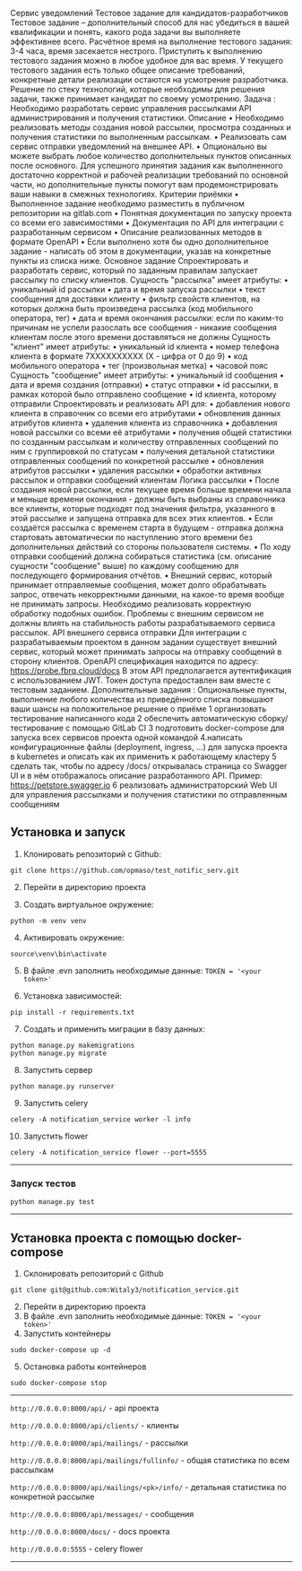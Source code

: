 Сервис уведомлений
Тестовое задание для кандидатов-разработчиков
Тестовое задание – дополнительный способ для нас убедиться в вашей квалификации и понять, какого рода задачи вы выполняете эффективнее всего.
Расчётное время на выполнение тестового задания: 3-4 часа, время засекается нестрого. Приступить к выполнению тестового задания можно в любое удобное для вас время.
У текущего тестового задания есть только общее описание требований, конкретные детали реализации остаются на усмотрение разработчика. Решение по стеку технологий, которые необходимы для решения задачи, также принимает кандидат по своему усмотрению.
Задача :
Необходимо разработать сервис управления рассылками API администрирования и получения статистики.
Описание
•
Необходимо реализовать методы создания новой рассылки, просмотра созданных и получения статистики по выполненным рассылкам.
•
Реализовать сам сервис отправки уведомлений на внешнее API.
•
Опционально вы можете выбрать любое количество дополнительных пунктов описанных после основного.
Для успешного принятия задания как выполненного достаточно корректной и рабочей реализации требований по основной части, но дополнительные пункты помогут вам продемонстрировать ваши навыки в смежных технологиях.
Критерии приёмки
•
Выполненное задание необходимо разместить в публичном репозитории на gitlab.com
•
Понятная документация по запуску проекта со всеми его зависимостями
•
Документация по API для интеграции с разработанным сервисом
•
Описание реализованных методов в формате OpenAPI
•
Если выполнено хотя бы одно дополнительное задание - написать об этом в документации, указав на конкретные пункты из списка ниже.
Основное задание
Спроектировать и разработать сервис, который по заданным правилам запускает рассылку по списку клиентов.
Сущность "рассылка" имеет атрибуты:
•
уникальный id рассылки
•
дата и время запуска рассылки
•
текст сообщения для доставки клиенту
•
фильтр свойств клиентов, на которых должна быть произведена рассылка (код мобильного оператора, тег)
•
дата и время окончания рассылки: если по каким-то причинам не успели разослать все сообщения - никакие сообщения клиентам после этого времени доставляться не должны
Сущность "клиент" имеет атрибуты:
•
уникальный id клиента
•
номер телефона клиента в формате 7XXXXXXXXXX (X - цифра от 0 до 9)
•
код мобильного оператора
•
тег (произвольная метка)
•
часовой пояс
Сущность "сообщение" имеет атрибуты:
•
уникальный id сообщения
•
дата и время создания (отправки)
•
статус отправки
•
id рассылки, в рамках которой было отправлено сообщение
•
id клиента, которому отправили
Спроектировать и реализовать API для:
•
добавления нового клиента в справочник со всеми его атрибутами
•
обновления данных атрибутов клиента
•
удаления клиента из справочника
•
добавления новой рассылки со всеми её атрибутами
•
получения общей статистики по созданным рассылкам и количеству отправленных сообщений по ним с группировкой по статусам
•
получения детальной статистики отправленных сообщений по конкретной рассылке
•
обновления атрибутов рассылки
•
удаления рассылки
•
обработки активных рассылок и отправки сообщений клиентам
Логика рассылки
•
После создания новой рассылки, если текущее время больше времени начала и меньше времени окончания - должны быть выбраны из справочника все клиенты, которые подходят под значения фильтра, указанного в этой рассылке и запущена отправка для всех этих клиентов.
•
Если создаётся рассылка с временем старта в будущем - отправка должна стартовать автоматически по наступлению этого времени без дополнительных действий со стороны пользователя системы.
•
По ходу отправки сообщений должна собираться статистика (см. описание сущности "сообщение" выше) по каждому сообщению для последующего формирования отчётов.
•
Внешний сервис, который принимает отправляемые сообщения, может долго обрабатывать запрос, отвечать некорректными данными, на какое-то время вообще не принимать запросы. Необходимо реализовать корректную обработку подобных ошибок. Проблемы с внешним сервисом не должны влиять на стабильность работы разрабатываемого сервиса рассылок.
API внешнего сервиса отправки
Для интеграции с разрабатываемым проектом в данном задании существует внешний сервис, который может принимать запросы на отправку сообщений в сторону клиентов.
OpenAPI спецификация находится по адресу: https://probe.fbrq.cloud/docs
В этом API предполагается аутентификация с использованием JWT. Токен доступа предоставлен вам вместе с тестовым заданием.
Дополнительные задания :
Опциональные пункты, выполнение любого количества из приведённого списка повышают ваши шансы на положительное решение о приёме
1 организовать тестирование написанного кода
2 обеспечить автоматическую сборку/тестирование с помощью GitLab CI
3 подготовить docker-compose для запуска всех сервисов проекта одной командой
4.написать конфигурационные файлы (deployment, ingress, …) для запуска проекта в kubernetes и описать как их применить к работающему кластеру
5 сделать так, чтобы по адресу /docs/ открывалась страница со Swagger UI и в нём отображалось описание разработанного API. Пример: https://petstore.swagger.io
6 реализовать администраторский Web UI для управления рассылками и получения статистики по отправленным сообщениям

## Установка и запуск

1. Клонировать репозиторий с Github:

````
git clone https://github.com/opmaso/test_notific_serv.git
````
2. Перейти в директорию проекта

3. Создать виртуальное окружение:

````
python -m venv venv
````

4. Активировать окружение: 

````
source\venv\bin\activate
````
5. В файле .evn заполнить необходимые данные: ```TOKEN = '<your token>'```
 
6. Установка зависимостей:

```
pip install -r requirements.txt
```

7. Создать и применить миграции в базу данных:
```
python manage.py makemigrations
python manage.py migrate
```
8. Запустить сервер
```
python manage.py runserver
```
9. Запустить celery
```
celery -A notification_service worker -l info
```
10. Запустить flower

```
celery -A notification_service flower --port=5555
```
***
### Запуск тестов
``` 
python manage.py test
```
***
## Установка проекта с помощью docker-compose


1. Склонировать репозиторий с Github
```
git clone git@github.com:Witaly3/notification_service.git
```
2. Перейти в директорию проекта
3. В файле .evn заполнить необходимые данные: ```TOKEN = '<your token>'```
4. Запустить контейнеры 
``` 
sudo docker-compose up -d
 ```
5. Остановка работы контейнеров 
```
sudo docker-compose stop
```
***
```http://0.0.0.0:8000/api/``` - api проекта

```http://0.0.0.0:8000/api/clients/``` - клиенты

```http://0.0.0.0:8000/api/mailings/``` - рассылки

```http://0.0.0.0:8000/api/mailings/fullinfo/``` - общая статистика по всем рассылкам

```http://0.0.0.0:8000/api/mailings/<pk>/info/``` - детальная статистика по конкретной рассылке

```http://0.0.0.0:8000/api/messages/``` - сообщения

```http://0.0.0.0:8000/docs/``` - docs проекта

```http://0.0.0.0:5555``` - celery flower

***
